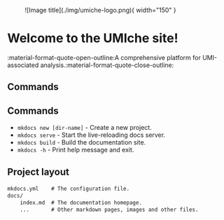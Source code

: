 <figure markdown="span">
  ![Image title](./img/umiche-logo.png){ width="150" }
</figure>

# Welcome to the **UMIche** site!

:material-format-quote-open-outline:A comprehensive platform for UMI-associated analysis.:material-format-quote-close-outline:

## Commands

## Commands

* `mkdocs new [dir-name]` - Create a new project.
* `mkdocs serve` - Start the live-reloading docs server.
* `mkdocs build` - Build the documentation site.
* `mkdocs -h` - Print help message and exit.

## Project layout

    mkdocs.yml    # The configuration file.
    docs/
        index.md  # The documentation homepage.
        ...       # Other markdown pages, images and other files.
